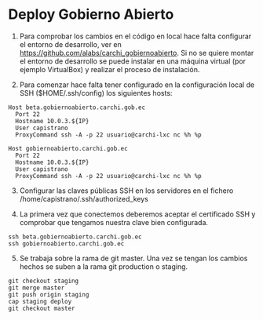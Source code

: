 
# Deploy Gobierno Abierto

1. Para comprobar los cambios en el código en local hace falta configurar 
el entorno de desarrollo, ver en https://github.com/alabs/carchi_gobiernoabierto.
Si no se quiere montar el entorno de desarrollo se puede instalar en una 
máquina virtual (por ejemplo VirtualBox) y realizar el proceso de instalación. 

2. Para comenzar hace falta tener configurado en la configuración local 
de SSH ($HOME/.ssh/config) los siguientes hosts: 

```
Host beta.gobiernoabierto.carchi.gob.ec
  Port 22
  Hostname 10.0.3.${IP}
  User capistrano
  ProxyCommand ssh -A -p 22 usuario@carchi-lxc nc %h %p

Host gobiernoabierto.carchi.gob.ec
  Port 22
  Hostname 10.0.3.${IP}
  User capistrano
  ProxyCommand ssh -A -p 22 usuario@carchi-lxc nc %h %p
```

3. Configurar las claves públicas SSH en los servidores en el fichero 
/home/capistrano/.ssh/authorized_keys

4. La primera vez que conectemos deberemos aceptar el certificado SSH y comprobar 
que tengamos nuestra clave bien configurada. 

```
ssh beta.gobiernoabierto.carchi.gob.ec
ssh gobiernoabierto.carchi.gob.ec
```

5. Se trabaja sobre la rama de git master. Una vez se tengan los cambios hechos se suben 
a la rama git production o staging.

```
git checkout staging 
git merge master 
git push origin staging
cap staging deploy
git checkout master
```
